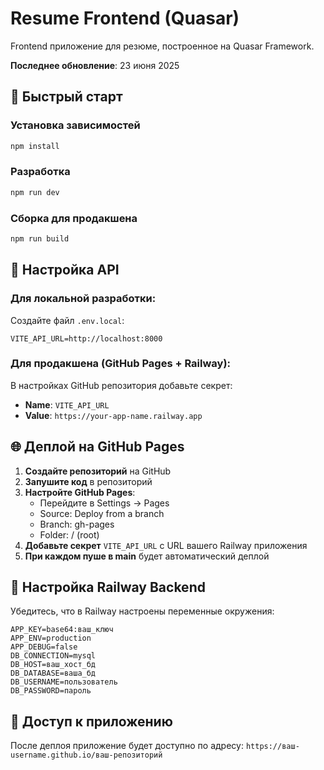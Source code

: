 # Resume Frontend (Quasar)

Frontend приложение для резюме, построенное на Quasar Framework.

**Последнее обновление**: 23 июня 2025

## 🚀 Быстрый старт

### Установка зависимостей
```bash
npm install
```

### Разработка
```bash
npm run dev
```

### Сборка для продакшена
```bash
npm run build
```

## 🔗 Настройка API

### Для локальной разработки:
Создайте файл `.env.local`:
```
VITE_API_URL=http://localhost:8000
```

### Для продакшена (GitHub Pages + Railway):
В настройках GitHub репозитория добавьте секрет:
- **Name**: `VITE_API_URL`
- **Value**: `https://your-app-name.railway.app`

## 🌐 Деплой на GitHub Pages

1. **Создайте репозиторий** на GitHub
2. **Запушите код** в репозиторий
3. **Настройте GitHub Pages**:
   - Перейдите в Settings → Pages
   - Source: Deploy from a branch
   - Branch: gh-pages
   - Folder: / (root)
4. **Добавьте секрет** `VITE_API_URL` с URL вашего Railway приложения
5. **При каждом пуше в main** будет автоматический деплой

## 🔧 Настройка Railway Backend

Убедитесь, что в Railway настроены переменные окружения:
```
APP_KEY=base64:ваш_ключ
APP_ENV=production
APP_DEBUG=false
DB_CONNECTION=mysql
DB_HOST=ваш_хост_бд
DB_DATABASE=ваша_бд
DB_USERNAME=пользователь
DB_PASSWORD=пароль
```

## 📱 Доступ к приложению

После деплоя приложение будет доступно по адресу:
`https://ваш-username.github.io/ваш-репозиторий`
